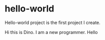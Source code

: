 # hello-world
Hello-world project is the first project I create.

Hi this is Dino. I am a new programmer.
Hello
